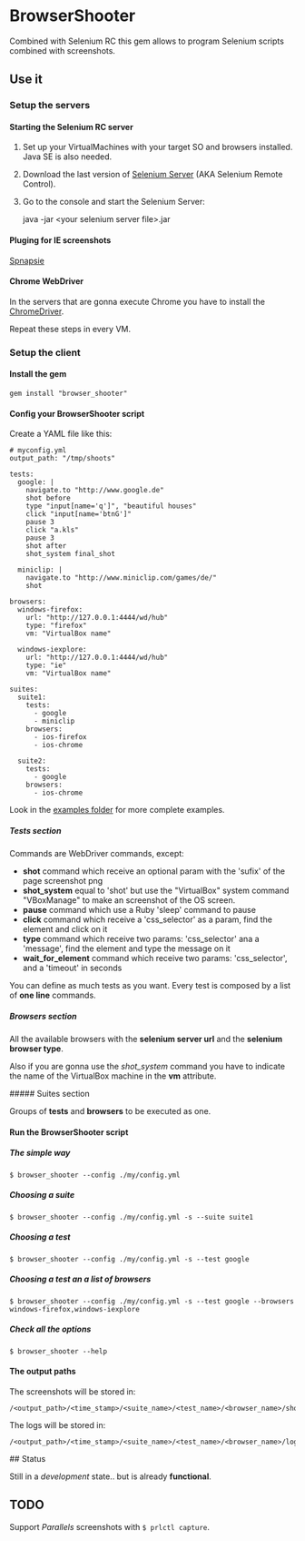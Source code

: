 # BrowserShooter

Combined with Selenium RC this gem allows to program Selenium scripts combined with screenshots.

## Use it

### Setup the servers

#### Starting the Selenium RC server

1. Set up your VirtualMachines with your target SO and browsers installed. Java SE is also needed.
2. Download the last version of [Selenium Server](http://seleniumhq.org/download/) (AKA Selenium Remote Control).
3. Go to the console and start the Selenium Server:

    java -jar &lt;your selenium server file&gt;.jar


#### Pluging for IE screenshots

[Spnapsie](http://snapsie.sourceforge.net/)


#### Chrome WebDriver

In the servers that are gonna execute Chrome you have to install the [ChromeDriver](http://code.google.com/p/selenium/wiki/ChromeDriver).

Repeat these steps in every VM.

### Setup the client

#### Install the gem

    gem install "browser_shooter"

#### Config your BrowserShooter script

Create a YAML file like this:

    # myconfig.yml
    output_path: "/tmp/shoots"

    tests:
      google: |
        navigate.to "http://www.google.de"
        shot before
        type "input[name='q']", "beautiful houses"
        click "input[name='btnG']"
        pause 3
        click "a.kls"
        pause 3
        shot after
        shot_system final_shot

      miniclip: |
        navigate.to "http://www.miniclip.com/games/de/"
        shot

    browsers:
      windows-firefox:
        url: "http://127.0.0.1:4444/wd/hub"
        type: "firefox"
        vm: "VirtualBox name"

      windows-iexplore:
        url: "http://127.0.0.1:4444/wd/hub"
        type: "ie"
        vm: "VirtualBox name"

    suites:
      suite1:
        tests:
          - google
          - miniclip
        browsers:
          - ios-firefox
          - ios-chrome

      suite2:
        tests:
          - google
        browsers:
          - ios-chrome


Look in the [examples folder](https://github.com/fguillen/BrowserShooter/tree/master/examples) for more complete examples.

##### Tests section

Commands are WebDriver commands, except:

* **shot** command which receive an optional param with the 'sufix' of the page screenshot png
* **shot_system** equal to 'shot' but use the "VirtualBox" system command "VBoxManage" to make an screenshot of the OS screen.
* **pause** command which use a Ruby 'sleep' command to pause
* **click** command which receive a 'css_selector' as a param, find the element and click on it
* **type** command which receive two params: 'css_selector' ana a 'message', find the element and type the message on it
* **wait_for_element** command which receive two params: 'css_selector', and a 'timeout' in seconds

You can define as much tests as you want. Every test is composed by a list of **one line** commands.

##### Browsers section

All the available browsers with the **selenium server url** and the **selenium browser type**.

Also if you are gonna use the _shot_system_ command you have to indicate the name of the VirtualBox machine in the **vm** attribute.

##### Suites section

Groups of **tests** and **browsers** to be executed as one.


#### Run the BrowserShooter script

##### The simple way

    $ browser_shooter --config ./my/config.yml

##### Choosing a suite

    $ browser_shooter --config ./my/config.yml -s --suite suite1

##### Choosing a test

    $ browser_shooter --config ./my/config.yml -s --test google

##### Choosing a test an a list of browsers

    $ browser_shooter --config ./my/config.yml -s --test google --browsers windows-firefox,windows-iexplore

##### Check all the options

    $ browser_shooter --help


#### The output paths

The screenshots will be stored in:

    /<output_path>/<time_stamp>/<suite_name>/<test_name>/<browser_name>/shots

The logs will be stored in:

    /<output_path>/<time_stamp>/<suite_name>/<test_name>/<browser_name>/logs

## Status

Still in a _development_ state.. but is already **functional**.

## TODO

Support _Parallels_ screenshots with `$ prlctl capture`.
